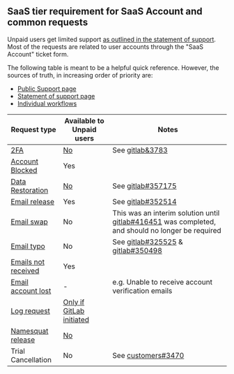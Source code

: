 ## SaaS tier requirement for SaaS Account and common requests

Unpaid users get limited support [as outlined in the statement of support](https://about.gitlab.com/support/statement-of-support/#free-users).
Most of the requests are related to user accounts through the "SaaS Account" ticket form.

The following table is meant to be a helpful quick reference.
However, the sources of truth, in increasing order of priority are:

- [Public Support page](https://about.gitlab.com/support/gitlab-com-policies)
- [Statement of support page](https://about.gitlab.com/support/statement-of-support/#free-users)
- [Individual workflows](index.html#gitlab-com)

| Request type  | Available to Unpaid users | Notes |
| ------- | ------- |------- |
| [2FA](/handbook/support/workflows/account_verification/#self-service-2fa-removal) | [No](https://about.gitlab.com/support/gitlab-com-policies/#account-recovery-and-2fa-resets) | See [gitlab&3783](https://gitlab.com/groups/gitlab-org/-/epics/3783) |
| [Account Blocked](/handbook/support/workflows/reinstating-blocked-accounts/) | Yes |  |
| [Data Restoration](/handbook/support/workflows/restore_requests/) | [No](https://about.gitlab.com/support/gitlab-com-policies/#restoration-of-deleted-data) | See [gitlab#357175](https://gitlab.com/gitlab-org/gitlab/-/issues/357175) |
| [Email release](/handbook/support/workflows/account_changes/#releasing-an-email-address) | Yes | See [gitlab#352514](https://gitlab.com/gitlab-org/gitlab/-/issues/352514) |
| [Email swap](/handbook/support/workflows/account_changes/#account-access-requests) | No | This was an interim solution until [gitlab#416451](https://gitlab.com/gitlab-org/gitlab/-/issues/416451) was completed, and should no longer be required |
| [Email typo](/handbook/support/workflows/confirmation_emails/#typo-fix) | No | See [gitlab#325525](https://gitlab.com/gitlab-org/gitlab/-/issues/325525) & [gitlab#350498](https://gitlab.com/gitlab-org/gitlab/-/issues/350498) |
| [Emails not received](/handbook/support/workflows/confirmation_emails/#removing-a-suppression-in-zendesk) | Yes |  |
| [Email account lost](/handbook/support/workflows/lost_emails) | - | e.g. Unable to receive account verification emails |
| [Log request](/handbook/support/workflows/log_requests/) | [Only if GitLab initiated](https://about.gitlab.com/support/statement-of-support/#free-users) |  |
| [Namesquat release](/handbook/support/workflows/namesquatting_policy/) | [No](https://about.gitlab.com/support/gitlab-com-policies/#name-squatting-policy) |  |
| Trial Cancellation | No | See [customers#3470](https://gitlab.com/gitlab-org/customers-gitlab-com/-/issues/3470) |
